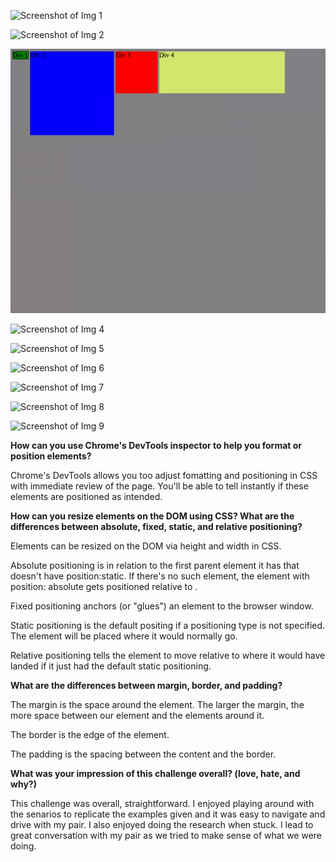 ![Screenshot of Img 1](/imgs/1.png)

![Screenshot of Img 2](../imgs/2.png)

![Screenshot of Img 3](imgs/3.png)

![Screenshot of Img 4](chrome-devtools/imgs/4.png)

![Screenshot of Img 5](/chrome-devtools/imgs/5.png)

![Screenshot of Img 6](6.png)

![Screenshot of Img 7](imgs/pairscreenshot.png)

![Screenshot of Img 8](imgs/pairscreenshot.png)

![Screenshot of Img 9](imgs/pairscreenshot.png)

**How can you use Chrome's DevTools inspector to help you format or position elements?**

Chrome's DevTools allows you too adjust fomatting and positioning in CSS with immediate review of the page. You'll be able to tell instantly if these elements are positioned as intended.


**How can you resize elements on the DOM using CSS?
What are the differences between absolute, fixed, static, and relative positioning?**

Elements can be resized on the DOM via height and width in CSS.

Absolute positioning is in relation to the first parent element it has that doesn't have position:static. If there's no such element, the element with position: absolute gets positioned relative to <html>.

Fixed positioning anchors (or "glues") an element to the browser window.

Static positioning is the default positing if a positioning type is not specified. The element will be placed where it would normally go.

Relative positioning tells the element to move relative to where it would have landed if it just had the default static positioning.


**What are the differences between margin, border, and padding?**

The margin is the space around the element. The larger the margin, the more space between our element and the elements around it.

The border is the edge of the element.

The padding is the spacing between the content and the border.


**What was your impression of this challenge overall? (love, hate, and why?)**

This challenge was overall, straightforward. I enjoyed playing around with the senarios to replicate the examples given and it was easy to navigate and drive with my pair. I also enjoyed doing the research when stuck. I lead to great conversation with my pair as we tried to make sense of what we were doing.
